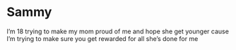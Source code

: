 # Sammy
I’m 18 trying to make my mom proud of me and hope she get younger cause I’m trying to make sure you get rewarded for all she’s done for me 
